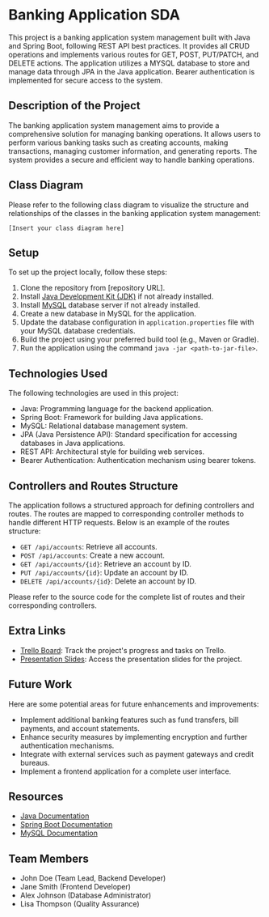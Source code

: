 # Banking Application SDA

This project is a banking application system management built with Java and Spring Boot, following REST API best practices. It provides all CRUD operations and implements various routes for GET, POST, PUT/PATCH, and DELETE actions. The application utilizes a MYSQL database to store and manage data through JPA in the Java application. Bearer authentication is implemented for secure access to the system.

## Description of the Project
The banking application system management aims to provide a comprehensive solution for managing banking operations. It allows users to perform various banking tasks such as creating accounts, making transactions, managing customer information, and generating reports. The system provides a secure and efficient way to handle banking operations.

## Class Diagram
Please refer to the following class diagram to visualize the structure and relationships of the classes in the banking application system management:

```
[Insert your class diagram here]
```

## Setup
To set up the project locally, follow these steps:

1. Clone the repository from [repository URL].
2. Install [Java Development Kit (JDK)](https://www.oracle.com/java/technologies/javase-jdk11-downloads.html) if not already installed.
3. Install [MySQL](https://www.mysql.com/downloads/) database server if not already installed.
4. Create a new database in MySQL for the application.
5. Update the database configuration in `application.properties` file with your MySQL database credentials.
6. Build the project using your preferred build tool (e.g., Maven or Gradle).
7. Run the application using the command `java -jar <path-to-jar-file>`.

## Technologies Used
The following technologies are used in this project:

- Java: Programming language for the backend application.
- Spring Boot: Framework for building Java applications.
- MySQL: Relational database management system.
- JPA (Java Persistence API): Standard specification for accessing databases in Java applications.
- REST API: Architectural style for building web services.
- Bearer Authentication: Authentication mechanism using bearer tokens.

## Controllers and Routes Structure
The application follows a structured approach for defining controllers and routes. The routes are mapped to corresponding controller methods to handle different HTTP requests. Below is an example of the routes structure:

- `GET /api/accounts`: Retrieve all accounts.
- `POST /api/accounts`: Create a new account.
- `GET /api/accounts/{id}`: Retrieve an account by ID.
- `PUT /api/accounts/{id}`: Update an account by ID.
- `DELETE /api/accounts/{id}`: Delete an account by ID.

Please refer to the source code for the complete list of routes and their corresponding controllers.

## Extra Links
- [Trello Board](https://trello.com/your-trello-board): Track the project's progress and tasks on Trello.
- [Presentation Slides](https://slideshare.net/your-presentation): Access the presentation slides for the project.

## Future Work
Here are some potential areas for future enhancements and improvements:

- Implement additional banking features such as fund transfers, bill payments, and account statements.
- Enhance security measures by implementing encryption and further authentication mechanisms.
- Integrate with external services such as payment gateways and credit bureaus.
- Implement a frontend application for a complete user interface.

## Resources
- [Java Documentation](https://docs.oracle.com/en/java/)
- [Spring Boot Documentation](https://docs.spring.io/spring-boot/docs/current/reference/html/)
- [MySQL Documentation](https://dev.mysql.com/doc/)

## Team Members
- John Doe (Team Lead, Backend Developer)
- Jane Smith (Frontend Developer)
- Alex Johnson (Database Administrator)
- Lisa Thompson (Quality Assurance)

